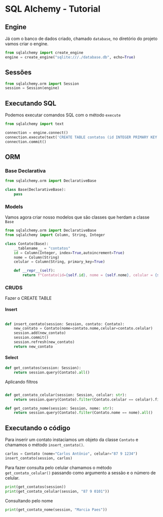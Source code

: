 # SQL Alchemy - Tutorial
## Engine
Já com o banco de dados criado, chamado `database`,  no diretório do projeto vamos criar o engine.
~~~python
from sqlalchemy import create_engine
engine = create_engine("sqlite:///./database.db", echo=True)
~~~

## Sessões
~~~python
from sqlalchemy.orm import Session
session = Session(engine)
~~~

## Executando SQL
Podemos executar comandos SQL com o método `execute`

~~~python
from sqlalchemy import text

connection = engine.connect()
connection.execute(text('CREATE TABLE contatos (id INTEGER PRIMARY KEY NOT NULL, nome VARCHAR(40), celular VARCHAR(15))'))
connection.commit()
~~~

## ORM

### Base Declarativa
~~~python
from sqlalchemy.orm import DeclarativeBase

class Base(DeclarativeBase):
    pass

~~~

### Models
Vamos agora criar nosso modelos que são classes que herdam a classe `Base`
~~~python
from sqlalchemy.orm import DeclarativeBase
from sqlalchemy import Column, String, Integer

class Contato(Base):
    __tablename__ = "contatos"
    id = Column(Integer, index=True,autoincrement=True)
    nome = Column(String)
    celular = Column(String, primary_key=True)

    def __repr__(self):
        return f"Contato(id={self.id}, nome = {self.nome}, celular = {self.celular})"
~~~

### CRUDS
Fazer o CREATE TABLE
#### Insert
~~~python

def insert_contato(session: Session, contato: Contato):
    new_contato = Contato(nome=contato.nome,celular=contato.celular)
    session.add(new_contato)
    session.commit()
    session.refresh(new_contato)
    return new_contato
~~~

#### Select


~~~python
def get_contatos(session: Session):
    return session.query(Contato).all()
~~~

Aplicando filtros
~~~python

def get_contato_celular(session: Session, celular: str):
    return session.query(Contato).filter(Contato.celular == celular).first()

def get_contato_nome(session: Session, nome: str):
    return session.query(Contato).filter(Contato.nome == nome).all()
~~~

## Executando o código
Para inserir um contato instaciamos um objeto da classe `Contato` e chamamos o método `insert_contato()`.

~~~python
carlos = Contato (nome="Carlos Antônio", celular="87 9 1234")
insert_contato(session, carlos)
~~~

Para fazer consulta pelo celular chamamos o método `get_contato_celular()` passando como argumento a sessão e o número de celular.

~~~python
print(get_contatos(session))
print(get_contato_celular(session, "87 9 0101"))
~~~

Consultando pelo nome
~~~python
print(get_contato_nome(session, "Marcia Paes"))
~~~
